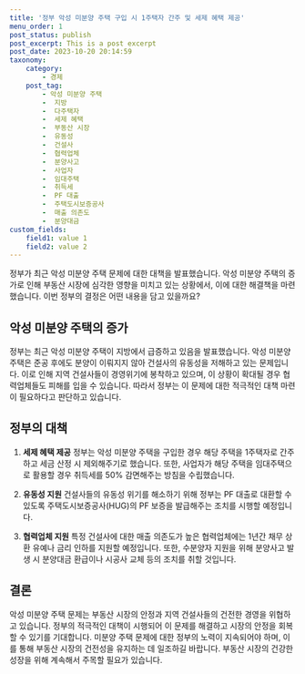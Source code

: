 ```yaml
---
title: '정부 악성 미분양 주택 구입 시 1주택자 간주 및 세제 혜택 제공'
menu_order: 1
post_status: publish
post_excerpt: This is a post excerpt
post_date: 2023-10-20 20:14:59
taxonomy:
    category:
        - 경제
    post_tag:
        - 악성 미분양 주택
        -  지방
        -  다주택자
        -  세제 혜택
        -  부동산 시장
        -  유동성
        -  건설사
        -  협력업체
        -  분양사고
        -  사업자
        -  임대주택
        -  취득세
        -  PF 대출
        -  주택도시보증공사
        -  매출 의존도
        -  분양대금
custom_fields:
    field1: value 1
    field2: value 2
---
```


정부가 최근 악성 미분양 주택 문제에 대한 대책을 발표했습니다. 악성 미분양 주택의 증가로 인해 부동산 시장에 심각한 영향을 미치고 있는 상황에서, 이에 대한 해결책을 마련했습니다. 이번 정부의 결정은 어떤 내용을 담고 있을까요?

## 악성 미분양 주택의 증가
정부는 최근 악성 미분양 주택이 지방에서 급증하고 있음을 발표했습니다. 악성 미분양 주택은 준공 후에도 분양이 이뤄지지 않아 건설사의 유동성을 저해하고 있는 문제입니다. 이로 인해 지역 건설사들이 경영위기에 봉착하고 있으며, 이 상황이 확대될 경우 협력업체들도 피해를 입을 수 있습니다. 따라서 정부는 이 문제에 대한 적극적인 대책 마련이 필요하다고 판단하고 있습니다.

## 정부의 대책
1. **세제 혜택 제공**
정부는 악성 미분양 주택을 구입한 경우 해당 주택을 1주택자로 간주하고 세금 산정 시 제외해주기로 했습니다. 또한, 사업자가 해당 주택을 임대주택으로 활용할 경우 취득세를 50% 감면해주는 방침을 수립했습니다.

2. **유동성 지원**
건설사들의 유동성 위기를 해소하기 위해 정부는 PF 대출로 대환할 수 있도록 주택도시보증공사(HUG)의 PF 보증을 발급해주는 조치를 시행할 예정입니다.

3. **협력업체 지원**
특정 건설사에 대한 매출 의존도가 높은 협력업체에는 1년간 채무 상환 유예나 금리 인하를 지원할 예정입니다. 또한, 수분양자 지원을 위해 분양사고 발생 시 분양대금 환급이나 시공사 교체 등의 조치를 취할 것입니다.

## 결론
악성 미분양 주택 문제는 부동산 시장의 안정과 지역 건설사들의 건전한 경영을 위협하고 있습니다. 정부의 적극적인 대책이 시행되어 이 문제를 해결하고 시장의 안정을 회복할 수 있기를 기대합니다. 미분양 주택 문제에 대한 정부의 노력이 지속되어야 하며, 이를 통해 부동산 시장의 건전성을 유지하는 데 일조하길 바랍니다. 부동산 시장의 건강한 성장을 위해 계속해서 주목할 필요가 있습니다.
